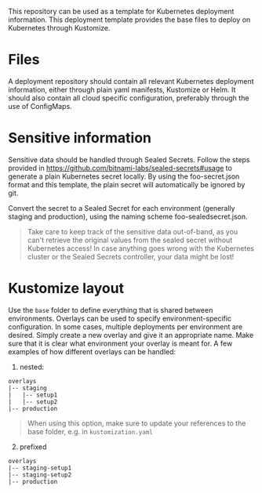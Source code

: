 This repository can be used as a template for Kubernetes deployment information.
This deployment template provides the base files to deploy on Kubernetes through Kustomize.

# Files
A deployment repository should contain all relevant Kubernetes deployment information, either through plain yaml manifests, Kustomize or Helm. 
It should also contain all cloud specific configuration, preferably through the use of ConfigMaps.

# Sensitive information
Sensitive data should be handled through Sealed Secrets. Follow the steps provided in https://github.com/bitnami-labs/sealed-secrets#usage to generate a plain Kubernetes secret locally. By using the foo-secret.json format and this template, the plain secret will automatically be ignored by git. 

Convert the secret to a Sealed Secret for each environment (generally staging and production), using the naming scheme foo-sealedsecret.json. 

> Take care to keep track of the sensitive data out-of-band, as you can't retrieve the original values from the sealed secret without Kubernetes access! In case anything goes wrong with the Kubernetes cluster or the Sealed Secrets controller, your data might be lost!

# Kustomize layout
Use the `base` folder to define everything that is shared between environments.
Overlays can be used to specify environment-specific configuration. 
In some cases, multiple deployments per environment are desired. Simply create a new overlay and give it an appropriate name. 
Make sure that it is clear what environment your overlay is meant for.
A few examples of how different overlays can be handled:
1. nested:
```
overlays
|-- staging
|   |-- setup1
|   |-- setup2
|-- production
```
>  When using this option, make sure to update your references to the base folder, e.g. in `kustomization.yaml`

2. prefixed
```
overlays
|-- staging-setup1
|-- staging-setup2
|-- production
```
